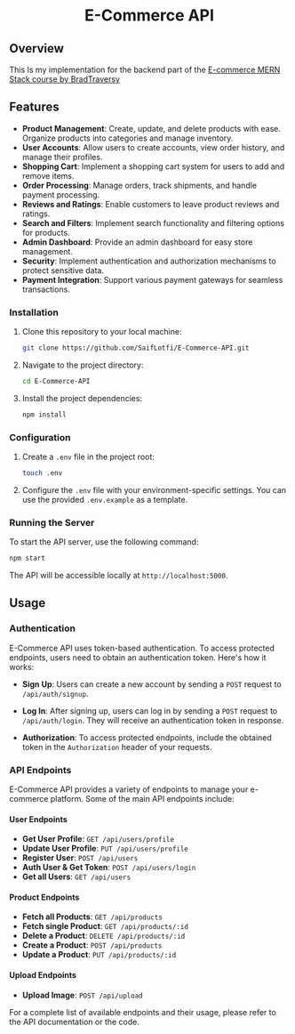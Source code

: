 
<h1 align="center">E-Commerce API</h1>


## Overview

This Is my implementation for the backend part of the [E-commerce MERN Stack course by BradTraversy](https://github.com/bradtraversy/proshop-v2)

## Features

- **Product Management**: Create, update, and delete products with ease. Organize products into categories and manage inventory.
- **User Accounts**: Allow users to create accounts, view order history, and manage their profiles.
- **Shopping Cart**: Implement a shopping cart system for users to add and remove items.
- **Order Processing**: Manage orders, track shipments, and handle payment processing.
- **Reviews and Ratings**: Enable customers to leave product reviews and ratings.
- **Search and Filters**: Implement search functionality and filtering options for products.
- **Admin Dashboard**: Provide an admin dashboard for easy store management.
- **Security**: Implement authentication and authorization mechanisms to protect sensitive data.
- **Payment Integration**: Support various payment gateways for seamless transactions.


### Installation

1. Clone this repository to your local machine:

   ```bash
   git clone https://github.com/SaifLotfi/E-Commerce-API.git
   ```

2. Navigate to the project directory:

   ```bash
   cd E-Commerce-API
   ```

3. Install the project dependencies:

   ```bash
   npm install
   ```

### Configuration

1. Create a `.env` file in the project root:

   ```bash
   touch .env
   ```

2. Configure the `.env` file with your environment-specific settings. You can use the provided `.env.example` as a template.

### Running the Server

To start the API server, use the following command:

```bash
npm start
```

The API will be accessible locally at `http://localhost:5000`.

## Usage

### Authentication

E-Commerce API uses token-based authentication. To access protected endpoints, users need to obtain an authentication token. Here's how it works:

- **Sign Up**: Users can create a new account by sending a `POST` request to `/api/auth/signup`.

- **Log In**: After signing up, users can log in by sending a `POST` request to `/api/auth/login`. They will receive an authentication token in response.

- **Authorization**: To access protected endpoints, include the obtained token in the `Authorization` header of your requests.

### API Endpoints

E-Commerce API provides a variety of endpoints to manage your e-commerce platform. Some of the main API endpoints include:

#### User Endpoints

- **Get User Profile**: `GET /api/users/profile`
- **Update User Profile**: `PUT /api/users/profile`
- **Register User**: `POST /api/users`
- **Auth User & Get Token**: `POST /api/users/login`
- **Get all Users**: `GET /api/users`

#### Product Endpoints

- **Fetch all Products**: `GET /api/products`
- **Fetch single Product**: `GET /api/products/:id`
- **Delete a Product**: `DELETE /api/products/:id`
- **Create a Product**: `POST /api/products`
- **Update a Product**: `PUT /api/products/:id`

#### Upload Endpoints

- **Upload Image**: `POST /api/upload`



For a complete list of available endpoints and their usage, please refer to the API documentation or the code.

